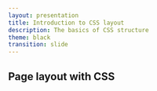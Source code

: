 ```yaml
---
layout: presentation
title: Introduction to CSS layout
description: The basics of CSS structure
theme: black
transition: slide
---
```


<section>
  <h2>Page layout with CSS</h2>
</section>

<section>
  
</section>